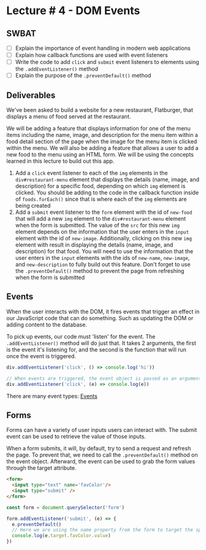 # Lecture # 4 - DOM Events
## SWBAT
- [ ] Explain the importance of event handling in modern web applications
- [ ] Explain how callback functions are used with event listeners
- [ ] Write the code to add `click` and `submit` event listeners to elements using the `.addEventListener()` method
- [ ] Explain the purpose of the `.preventDefault()` method

## Deliverables
We've been asked to build a website for a new restaurant, Flatburger, that displays a menu of food served at the restaurant.

We will be adding a feature that displays information for one of the menu items including the name, image, and description for the menu item within a food detail section of the page when the image for the menu item is clicked within the menu. We will also be adding a feature that allows a user to add a new food to the menu using an HTML form. We will be using the concepts learned in this lecture to build out this app.

1. Add a `click` event listener to each of the `img` elements in the `div#restaurant-menu` element that displays the details (name, image, and description) for a specific food, depending on which `img` element is clicked. You should be adding to the code in the callback function inside of `foods.forEach()` since that is where each of the `img` elements are being created
2. Add a `submit` event listener to the `form` element with the id of `new-food` that will add a new `img` element to the `div#restaurant-menu` element when the form is submitted. The value of the `src` for this new `img` element depends on the information that the user enters in the `input` element with the id of `new-image`. Additionally, clicking on this new `img` element with result in displaying the details (name, image, and description) for that food. You will need to use the information that the user enters in the `input` elements with the ids of `new-name`, `new-image`, and `new-description` to fully build out this feature. Don't forget to use the `.preventDefault()` method to prevent the page from refreshing when the form is submitted


## Events
When the user interacts with the DOM, it fires events that trigger an effect in our JavaScript code that can do something. Such as updating the DOM or adding content to the database. 

To pick up events, our code must 'listen' for the event. The `.addEventListener()` method will do just that. It takes 2 arguments, the first is the event it's listening for, and the second is the function that will run once the event is triggered.

```js
div.addEventListener('click', () => console.log('hi'))

// When events are triggered, the event object is passed as an argument to the event handler function (the callback passed as the second arg to addEventListener)
div.addEventListener('click', (e) => console.log(e))

```

There are many event types: [Events](https://developer.mozilla.org/en-US/docs/Web/Events)


## Forms
Forms can have a variety of user inputs users can interact with.
The submit event can be used to retrieve the value of those inputs. 

When a form submits, it will, by default, try to send a request and refresh the page. To prevent that, we need to call the `.preventDefault()` method on the event object. Afterward, the event can be used to grab the form values through the target attribute.

```html
<form>
  <input type="text" name='favColor'/>
  <input type="submit" />
</form>
```

```js
const form = document.querySelector('form')

form.addEventListener('submit', (e) => {
  e.preventDefault()
  // Here we are using the name property from the form to target the specific input.
  console.log(e.target.favColor.value)
})
```